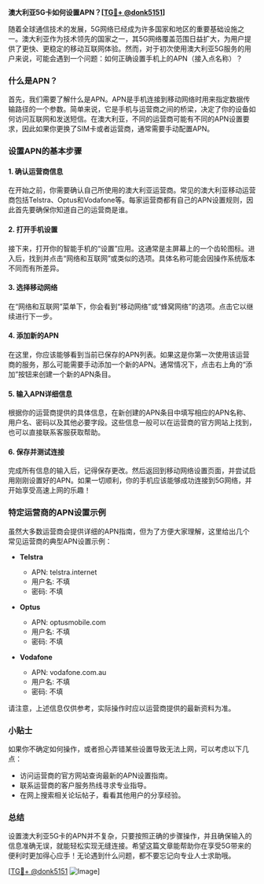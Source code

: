 **澳大利亚5G卡如何设置APN？[[TG💪+ @donk5151](https://t.me/s/donk5151)]**

随着全球通信技术的发展，5G网络已经成为许多国家和地区的重要基础设施之一。澳大利亚作为技术领先的国家之一，其5G网络覆盖范围日益扩大，为用户提供了更快、更稳定的移动互联网体验。然而，对于初次使用澳大利亚5G服务的用户来说，可能会遇到一个问题：如何正确设置手机上的APN（接入点名称）？

### 什么是APN？

首先，我们需要了解什么是APN。APN是手机连接到移动网络时用来指定数据传输路径的一个参数。简单来说，它是手机与运营商之间的桥梁，决定了你的设备如何访问互联网和发送短信。在澳大利亚，不同的运营商可能有不同的APN设置要求，因此如果你更换了SIM卡或者运营商，通常需要手动配置APN。

### 设置APN的基本步骤

#### 1. 确认运营商信息
在开始之前，你需要确认自己所使用的澳大利亚运营商。常见的澳大利亚移动运营商包括Telstra、Optus和Vodafone等。每家运营商都有自己的APN设置规则，因此首先要确保你知道自己的运营商是谁。

#### 2. 打开手机设置
接下来，打开你的智能手机的“设置”应用。这通常是主屏幕上的一个齿轮图标。进入后，找到并点击“网络和互联网”或类似的选项。具体名称可能会因操作系统版本不同而有所差异。

#### 3. 选择移动网络
在“网络和互联网”菜单下，你会看到“移动网络”或“蜂窝网络”的选项。点击它以继续进行下一步。

#### 4. 添加新的APN
在这里，你应该能够看到当前已保存的APN列表。如果这是你第一次使用该运营商的服务，那么可能需要手动添加一个新的APN。通常情况下，点击右上角的“添加”按钮来创建一个新的APN条目。

#### 5. 输入APN详细信息
根据你的运营商提供的具体信息，在新创建的APN条目中填写相应的APN名称、用户名、密码以及其他必要字段。这些信息一般可以在运营商的官方网站上找到，也可以直接联系客服获取帮助。

#### 6. 保存并测试连接
完成所有信息的输入后，记得保存更改。然后返回到移动网络设置页面，并尝试启用刚刚设置好的APN。如果一切顺利，你的手机应该能够成功连接到5G网络，并开始享受高速上网的乐趣！

### 特定运营商的APN设置示例

虽然大多数运营商会提供详细的APN指南，但为了方便大家理解，这里给出几个常见运营商的典型APN设置示例：

- **Telstra**
  - APN: telstra.internet
  - 用户名: 不填
  - 密码: 不填

- **Optus**
  - APN: optusmobile.com
  - 用户名: 不填
  - 密码: 不填

- **Vodafone**
  - APN: vodafone.com.au
  - 用户名: 不填
  - 密码: 不填

请注意，上述信息仅供参考，实际操作时应以运营商提供的最新资料为准。

### 小贴士

如果你不确定如何操作，或者担心弄错某些设置导致无法上网，可以考虑以下几点：
- 访问运营商的官方网站查询最新的APN设置指南。
- 联系运营商的客户服务热线寻求专业指导。
- 在网上搜索相关论坛帖子，看看其他用户的分享经验。

### 总结

设置澳大利亚5G卡的APN并不复杂，只要按照正确的步骤操作，并且确保输入的信息准确无误，就能轻松实现无缝连接。希望这篇文章能帮助你在享受5G带来的便利时更加得心应手！无论遇到什么问题，都不要忘记向专业人士求助哦。

[[TG💪+ @donk5151](https://t.me/s/donk5151) ![Image](https://i.postimg.cc/rwNCRYN7/Snipaste-2025-04-30-17-27-05.png)]